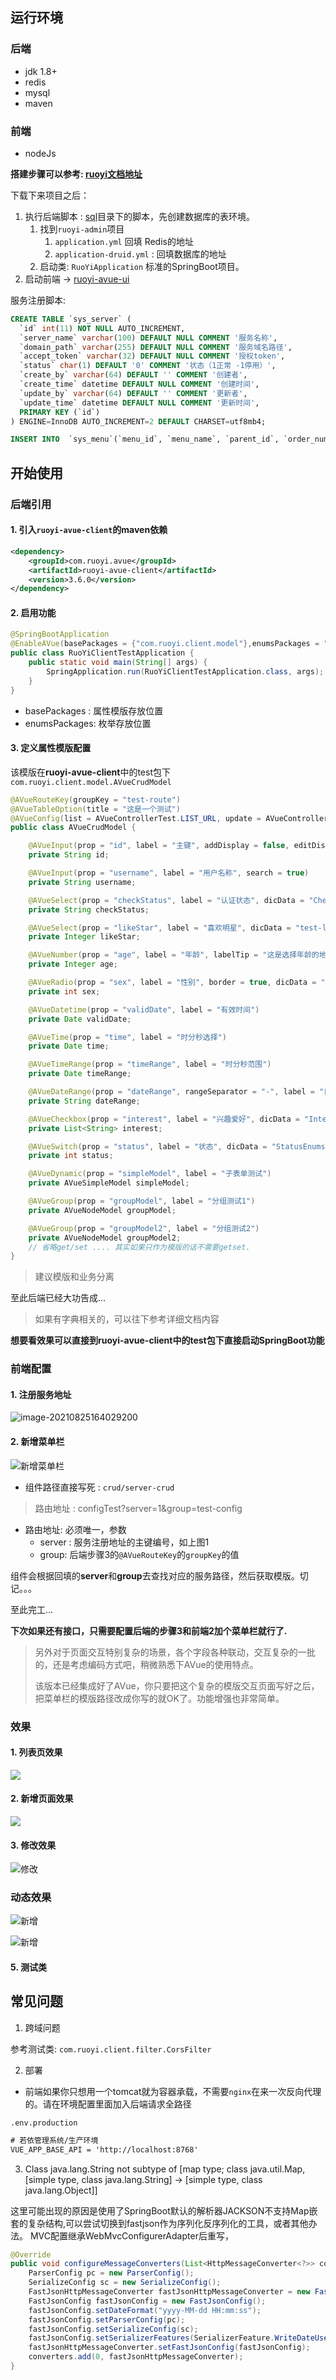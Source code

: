 ## 运行环境

### 后端

- jdk 1.8+
- redis 
- mysql
- maven

### 前端

- nodeJs

**搭建步骤可以参考: [ruoyi文档地址](http://doc.ruoyi.vip/ruoyi/)**

下载下来项目之后：

1. 执行后端脚本 :  [sql](../sql)目录下的脚本，先创建数据库的表环境。
   1. 找到`ruoyi-admin`项目
      1. `application.yml` 回填 Redis的地址
      2. `application-druid.yml` : 回填数据库的地址
   2. 启动类: `RuoYiApplication`  标准的SpringBoot项目。 
2. 启动前端 -> [ruoyi-avue-ui](../ruoyi-avue-ui/README.md) 

服务注册脚本:

```sql
CREATE TABLE `sys_server` (
  `id` int(11) NOT NULL AUTO_INCREMENT,
  `server_name` varchar(100) DEFAULT NULL COMMENT '服务名称',
  `domain_path` varchar(255) DEFAULT NULL COMMENT '服务域名路径',
  `accept_token` varchar(32) DEFAULT NULL COMMENT '授权token',
  `status` char(1) DEFAULT '0' COMMENT '状态（1正常 -1停用）',
  `create_by` varchar(64) DEFAULT '' COMMENT '创建者',
  `create_time` datetime DEFAULT NULL COMMENT '创建时间',
  `update_by` varchar(64) DEFAULT '' COMMENT '更新者',
  `update_time` datetime DEFAULT NULL COMMENT '更新时间',
  PRIMARY KEY (`id`)
) ENGINE=InnoDB AUTO_INCREMENT=2 DEFAULT CHARSET=utf8mb4;

INSERT INTO  `sys_menu`(`menu_id`, `menu_name`, `parent_id`, `order_num`, `path`, `component`, `is_frame`, `is_cache`, `menu_type`, `visible`, `status`, `perms`, `icon`, `create_by`, `create_time`, `update_by`, `update_time`, `remark`) VALUES (2003, '服务注册', 1, 18, '/server', 'system/server/index', 1, 0, 'C', '0', '0', 'server:index', 'server', 'admin', '2021-08-13 18:48:23', 'admin', '2021-08-13 18:49:38', '');
```

## 开始使用

### 后端引用

#### 1. 引入`ruoyi-avue-client`的maven依赖

```xml
<dependency>
    <groupId>com.ruoyi.avue</groupId>
    <artifactId>ruoyi-avue-client</artifactId>
    <version>3.6.0</version>
</dependency>
```

#### 2. 启用功能

```java
@SpringBootApplication
@EnableAVue(basePackages = {"com.ruoyi.client.model"},enumsPackages = "com.ruoyi.client.enums")
public class RuoYiClientTestApplication {
    public static void main(String[] args) {
        SpringApplication.run(RuoYiClientTestApplication.class, args);
    }
}
```

- basePackages : 属性模版存放位置
- enumsPackages: 枚举存放位置

#### 3. 定义属性模版配置

该模版在**ruoyi-avue-client**中的test包下`com.ruoyi.client.model.AVueCrudModel`

```java
@AVueRouteKey(groupKey = "test-route")
@AVueTableOption(title = "这是一个测试")
@AVueConfig(list = AVueControllerTest.LIST_URL, update = AVueControllerTest.UPDATE_URL, save = AVueControllerTest.UPDATE_URL)
public class AVueCrudModel {

    @AVueInput(prop = "id", label = "主键", addDisplay = false, editDisabled = true, search = true)
    private String id;

    @AVueInput(prop = "username", label = "用户名称", search = true)
    private String username;

    @AVueSelect(prop = "checkStatus", label = "认证状态", dicData = "CheckStatusEnums", search = true)
    private String checkStatus;

    @AVueSelect(prop = "likeStar", label = "喜欢明星", dicData = "test-likeStar-map")
    private Integer likeStar;

    @AVueNumber(prop = "age", label = "年龄", labelTip = "这是选择年龄的地方")
    private Integer age;

    @AVueRadio(prop = "sex", label = "性别", border = true, dicData = "SexEnums")
    private int sex;

    @AVueDatetime(prop = "validDate", label = "有效时间")
    private Date validDate;

    @AVueTime(prop = "time", label = "时分秒选择")
    private Date time;

    @AVueTimeRange(prop = "timeRange", label = "时分秒范围")
    private Date timeRange;

    @AVueDateRange(prop = "dateRange", rangeSeparator = "-", label = "日期范围", search = true, valueFormat = "yyyy年MM月dd日", format = "yyyy-MM-dd")
    private String dateRange;

    @AVueCheckbox(prop = "interest", label = "兴趣爱好", dicData = "InterestEnums")
    private List<String> interest;

    @AVueSwitch(prop = "status", label = "状态", dicData = "StatusEnums")
    private int status;

    @AVueDynamic(prop = "simpleModel", label = "子表单测试")
    private AVueSimpleModel simpleModel;

    @AVueGroup(prop = "groupModel", label = "分组测试1")
    private AVueNodeModel groupModel;

    @AVueGroup(prop = "groupModel2", label = "分组测试2")
    private AVueNodeModel groupModel2;
    // 省略get/set .... 其实如果只作为模版的话不需要getset.
}
```

>  建议模版和业务分离

至此后端已经大功告成...

> 如果有字典相关的，可以往下参考详细文档内容

**想要看效果可以直接到ruoyi-avue-client中的test包下直接启动SpringBoot功能**

### 前端配置

#### 1. 注册服务地址

![image-20210825164029200](https://gitee.com/liukaixiong/drawing-bed/raw/master/image/image-20210825164029200.png)

#### 2. 新增菜单栏

![新增菜单栏](https://gitee.com/liukaixiong/drawing-bed/raw/master/image/o1vd0p.png)

- 组件路径直接写死 : `crud/server-crud`

> 路由地址 : configTest?server=1&group=test-config

- 路由地址: 必须唯一，参数
  - server : 服务注册地址的主键编号，如上图1
  - group: 后端步骤3的`@AVueRouteKey`的`groupKey`的值

组件会根据回填的**server**和**group**去查找对应的服务路径，然后获取模版。切记。。。

至此完工...

**下次如果还有接口，只需要配置后端的步骤3和前端2加个菜单栏就行了.**

> 另外对于页面交互特别复杂的场景，各个字段各种联动，交互复杂的一批的，还是考虑编码方式吧，稍微熟悉下AVue的使用特点。
>
> 该版本已经集成好了AVue，你只要把这个复杂的模版交互页面写好之后，把菜单栏的模版路径改成你写的就OK了。功能增强也非常简单。

### 效果

#### 1. 列表页效果

![](https://gitee.com/liukaixiong/drawing-bed/raw/master/image/rq10ne.png)

#### 2. 新增页面效果

![](https://gitee.com/liukaixiong/drawing-bed/raw/master/image/q8y6ja.png)

#### 3. 修改效果

![修改](https://gitee.com/liukaixiong/drawing-bed/raw/master/image/image-20210820171255314.png)


### 动态效果

![新增](../ruoyi-avue-client/README.assets/6d4ftd.gif)

![新增](../ruoyi-avue-client/README.assets/xyju9p.gif)

#### 5. 测试类

## 常见问题

1. 跨域问题

参考测试类: `com.ruoyi.client.filter.CorsFilter`

2. 部署

- 前端如果你只想用一个tomcat就为容器承载，不需要`nginx`在来一次反向代理的。请在环境配置里面加入后端请求全路径

`.env.production`

```tex
# 若依管理系统/生产环境
VUE_APP_BASE_API = 'http://localhost:8768'
```

3. Class java.lang.String not subtype of [map type; class java.util.Map, [simple type, class java.lang.String] -> [simple type, class java.lang.Object]]

这里可能出现的原因是使用了SpringBoot默认的解析器JACKSON不支持Map嵌套的复杂结构,可以尝试切换到fastjson作为序列化反序列化的工具，或者其他办法。
MVC配置继承WebMvcConfigurerAdapter后重写，

```java
@Override
public void configureMessageConverters(List<HttpMessageConverter<?>> converters) {
    ParserConfig pc = new ParserConfig();
    SerializeConfig sc = new SerializeConfig();
    FastJsonHttpMessageConverter fastJsonHttpMessageConverter = new FastJsonHttpMessageConverter();
    FastJsonConfig fastJsonConfig = new FastJsonConfig();
    fastJsonConfig.setDateFormat("yyyy-MM-dd HH:mm:ss");
    fastJsonConfig.setParserConfig(pc);
    fastJsonConfig.setSerializeConfig(sc);
    fastJsonConfig.setSerializerFeatures(SerializerFeature.WriteDateUseDateFormat);
    fastJsonHttpMessageConverter.setFastJsonConfig(fastJsonConfig);
    converters.add(0, fastJsonHttpMessageConverter);
}
```
